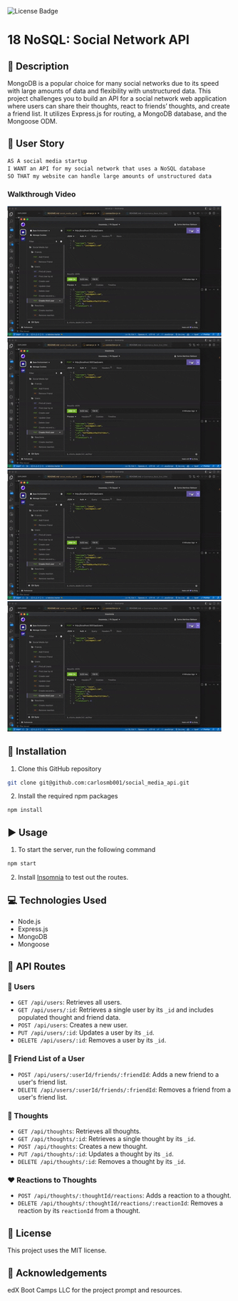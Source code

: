 ![License Badge](https://img.shields.io/badge/license-MIT-green)

# 18 NoSQL: Social Network API
## 🌟 Description
MongoDB is a popular choice for many social networks due to its speed with large amounts of data and flexibility with unstructured data. This project challenges you to build an API for a social network web application where users can share their thoughts, react to friends’ thoughts, and create a friend list. It utilizes Express.js for routing, a MongoDB database, and the Mongoose ODM.

## 📜 User Story
```md
AS A social media startup
I WANT an API for my social network that uses a NoSQL database
SO THAT my website can handle large amounts of unstructured data
```
### Walkthrough Video
<a href="https://www.youtube.com/watch?v=9HfLLEZ3hMI&t=13s"><img src="assets/socialMediaApi.gif" alt="Website Preview"></a>
<a href="https://www.youtube.com/watch?v=9HfLLEZ3hMI&t=13s"><img src="assets/socialMediaApi.gif" alt="Website Preview"></a>
<a href="https://www.youtube.com/watch?v=9HfLLEZ3hMI&t=13s"><img src="assets/socialMediaApi.gif" alt="Website Preview"></a>
<a href="https://www.youtube.com/watch?v=9HfLLEZ3hMI&t=13s"><img src="assets/socialMediaApi.gif" alt="Website Preview"></a>


## 🚀 Installation
1. Clone this GitHub repository
```bash
git clone git@github.com:carlosmb001/social_media_api.git
```
2. Install the required npm packages
```bash
npm install
```
## ▶️ Usage
1. To start the server, run the following command
```bash
npm start
```
2. Install [Insomnia](https://insomnia.rest/download) to test out the routes.
## 💻 Technologies Used
- Node.js
- Express.js
- MongoDB
- Mongoose

## 🔗 API Routes
### 🚶 Users
- `GET /api/users`: Retrieves all users.
- `GET /api/users/:id`: Retrieves a single user by its `_id` and includes populated thought and friend data.
- `POST /api/users`: Creates a new user.
- `PUT /api/users/:id`: Updates a user by its `_id`.
- `DELETE /api/users/:id`: Removes a user by its `_id`.
###  👯 Friend List of a User
- `POST /api/users/:userId/friends/:friendId`: Adds a new friend to a user's friend list.
- `DELETE /api/users/:userId/friends/:friendId`: Removes a friend from a user's friend list.
### 💭 Thoughts
- `GET /api/thoughts`: Retrieves all thoughts.
- `GET /api/thoughts/:id`: Retrieves a single thought by its `_id`.
- `POST /api/thoughts`: Creates a new thought.
- `PUT /api/thoughts/:id`: Updates a thought by its `_id`.
- `DELETE /api/thoughts/:id`: Removes a thought by its `_id`.
### ❤️ Reactions to Thoughts
- `POST /api/thoughts/:thoughtId/reactions`: Adds a reaction to a thought.
- `DELETE /api/thoughts/:thoughtId/reactions/:reactionId`: Removes a reaction by its `reactionId` from a thought.

## 📄 License
This project uses the MIT license.
## 👏 Acknowledgements
edX Boot Camps LLC for the project prompt and resources.



